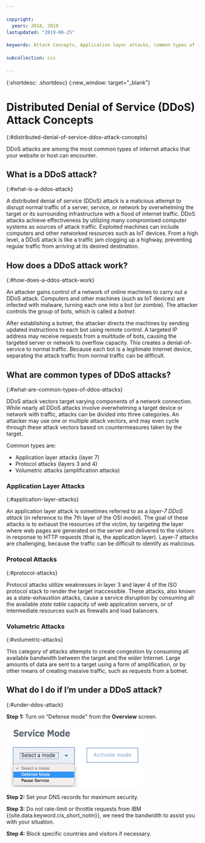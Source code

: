 ```yaml
---

copyright:
  years: 2018, 2019
lastupdated: "2019-06-25"

keywords: Attack Concepts, Application layer attacks, common types of internet attacks

subcollection: cis

---
```


{:shortdesc: .shortdesc}
{:new_window: target="_blank"}

# Distributed Denial of Service (DDoS) Attack Concepts
{:#distributed-denial-of-service-ddos-attack-concepts}

DDoS attacks are among the most common types of internet attacks that your website or host can encounter.

## What is a DDoS attack?
{:#what-is-a-ddos-attack}

A distributed denial of service (DDoS) attack is a malicious attempt to disrupt normal traffic of a server, service, or network by overwhelming the target or its surrounding infrastructure with a flood of internet traffic. DDoS attacks achieve effectiveness by utilizing many compromised computer systems as sources of attack traffic. Exploited machines can include computers and other networked resources such as IoT devices. From a high level, a DDoS attack is like a traffic jam clogging up a highway, preventing regular traffic from arriving at its desired destination.

## How does a DDoS attack work?
{:#how-does-a-ddos-attack-work}

An attacker gains control of a network of online machines to carry out a DDoS attack. Computers and other machines (such as IoT devices) are infected with malware, turning each one into a bot (or zombie). The attacker controls the group of bots, which is called a _botnet_. 

After establishing a botnet, the attacker directs the machines by sending updated instructions to each bot using remote control. A targeted IP address may receive requests from a multitude of bots, causing the targeted server or network to overflow capacity. This creates a denial-of-service to normal traffic. Because each bot is a legitimate Internet device, separating the attack traffic from normal traffic can be difficult. 

## What are common types of DDoS attacks?
{:#what-are-common-types-of-ddos-attacks}

DDoS attack vectors target varying components of a network connection. While nearly all DDoS attacks involve overwhelming a target device or network with traffic, attacks can be divided into three categories. An attacker may use one or multiple attack vectors, and may even cycle through these attack vectors based on countermeasures taken by the target.

Common types are:

 * Application layer attacks (layer 7)
 * Protocol attacks (layers 3 and 4)
 * Volumetric attacks (amplification attacks)

### Application Layer Attacks
{:#application-layer-attacks}

An application layer attack is sometimes referred to as a _layer-7 DDoS attack_ (in reference to the 7th layer of the OSI model). The goal of these attacks is to exhaust the resources of the victim, by targeting the layer where web pages are generated on the server and delivered to the visitors in response to HTTP requests (that is, the application layer). Layer-7 attacks are challenging, because the traffic can be difficult to identify as malicious.

### Protocol Attacks
{:#protocol-attacks}

Protocol attacks utilize weaknesses in layer 3 and layer 4 of the ISO protocol stack to render the target inaccessible. These attacks, also known as a state-exhaustion attacks, cause a service disruption by consuming all the available _state table_ capacity of web application servers, or of intermediate resources such as firewalls and load balancers. 
  
### Volumetric Attacks
{:#volumetric-attacks}

This category of attacks attempts to create congestion by consuming all available bandwidth between the target and the wider Internet. Large amounts of data are sent to a target using a form of amplification, or by other means of creating massive traffic, such as requests from a botnet. 


## What do I do if I’m under a DDoS attack?
{:#under-ddos-attack}

**Step 1:** Turn on “Defense mode" from the **Overview** screen. 

![Defense Mode](images/defense-mode.png)

**Step 2:** Set your DNS records for maximum security.

**Step 3:** Do not rate-limit or throttle requests from IBM {{site.data.keyword.cis_short_notm}}, we need the bandwidth to assist you with your situation.

**Step 4:** Block specific countries and visitors if necessary.
